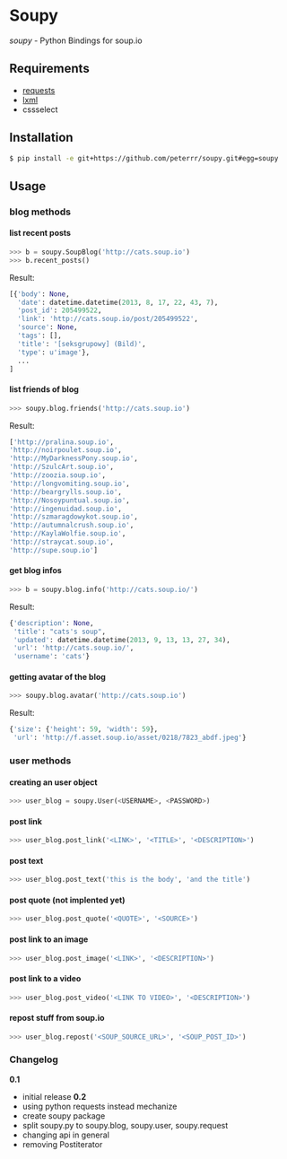 # Soupy
*soupy* - Python Bindings for soup.io

## Requirements

 - [requests](http://docs.python-requests.org/en/latest/)
 - [lxml](http://lxml.de/)
 - cssselect

## Installation
```sh
$ pip install -e git+https://github.com/peterrr/soupy.git#egg=soupy
```

## Usage

### blog methods
#### list recent posts
```python
>>> b = soupy.SoupBlog('http://cats.soup.io')
>>> b.recent_posts()
```

Result:

```python
[{'body': None,
  'date': datetime.datetime(2013, 8, 17, 22, 43, 7),
  'post_id': 205499522,
  'link': 'http://cats.soup.io/post/205499522',
  'source': None,
  'tags': [],
  'title': '[seksgrupowy] (Bild)',
  'type': u'image'},
  ...
]
```

#### list friends of blog
```python
>>> soupy.blog.friends('http://cats.soup.io')
```
Result:

```python
['http://pralina.soup.io',
'http://noirpoulet.soup.io',
'http://MyDarknessPony.soup.io',
'http://SzulcArt.soup.io',
'http://zoozia.soup.io',
'http://longvomiting.soup.io',
'http://beargrylls.soup.io',
'http://Nosoypuntual.soup.io',
'http://ingenuidad.soup.io',
'http://szmaragdowykot.soup.io',
'http://autumnalcrush.soup.io',
'http://KaylaWolfie.soup.io',
'http://straycat.soup.io',
'http://supe.soup.io']
```

#### get blog infos
```python
>>> b = soupy.blog.info('http://cats.soup.io/')
```
Result:

```python
{'description': None,
 'title': "cats's soup",
 'updated': datetime.datetime(2013, 9, 13, 13, 27, 34),
 'url': 'http://cats.soup.io/',
 'username': 'cats'}
```

#### getting avatar of the blog
```python
>>> soupy.blog.avatar('http://cats.soup.io')
```
Result:

```python
{'size': {'height': 59, 'width': 59},
 'url': 'http://f.asset.soup.io/asset/0218/7823_abdf.jpeg'}
```

### user methods
#### creating an user object

```python
>>> user_blog = soupy.User(<USERNAME>, <PASSWORD>)
```

#### post link

```python
>>> user_blog.post_link('<LINK>', '<TITLE>', '<DESCRIPTION>')
```
#### post text

```python
>>> user_blog.post_text('this is the body', 'and the title')
```
#### post quote (not implented yet)

```python
>>> user_blog.post_quote('<QUOTE>', '<SOURCE>')
```
#### post link to an image

```python
>>> user_blog.post_image('<LINK>', '<DESCRIPTION>')
```
#### post link to a video

```python
>>> user_blog.post_video('<LINK TO VIDEO>', '<DESCRIPTION>')
```
#### repost stuff from soup.io

```python
>>> user_blog.repost('<SOUP_SOURCE_URL>', '<SOUP_POST_ID>')
```

### Changelog

**0.1**
 - initial release
**0.2**
 - using python requests instead mechanize
 - create soupy package
 - split soupy.py to soupy.blog, soupy.user, soupy.request
 - changing api in general
 - removing Postiterator
